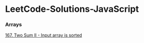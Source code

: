 # LeetCode-Solutions-JavaScript


### Arrays

[167. Two Sum II - Input array is sorted](167.two-sum-II.js)
